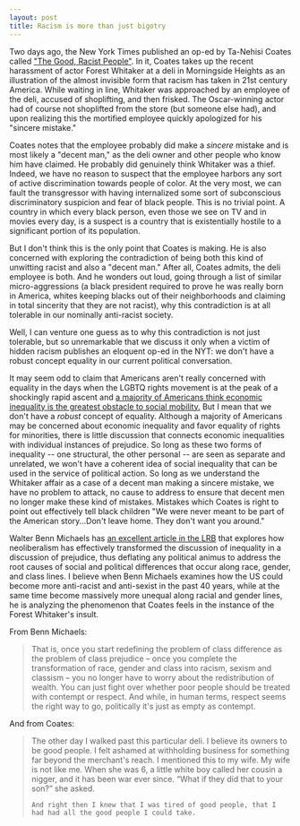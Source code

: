 ```yaml
---
layout: post
title: Racism is more than just bigotry
---
```


Two days ago, the New York Times published an op-ed by Ta-Nehisi Coates called ["The Good, Racist People"](http://www.nytimes.com/2013/03/07/opinion/coates-the-good-racist-people.html). In it, Coates takes up the recent harassment of actor Forest Whitaker at a deli in Morningside Heights as an illustration of the almost invisible form that racism has taken in 21st century America. While waiting in line, Whitaker was approached by an employee of the deli, accused of shoplifting, and then frisked. The Oscar-winning actor had of course not shoplifted from the store (but someone else had), and upon realizing this the mortified employee quickly apologized for his "sincere mistake."

Coates notes that the employee probably did make a _sincere_ mistake and is most likely a "decent man," as the deli owner and other people who know him have claimed. He probably did genuinely think Whitaker was a thief. Indeed, we have no reason to suspect that the employee harbors any sort of active discrimination towards people of color. At the very most, we can fault the transgressor with having internalized some sort of subconscious discriminatory suspicion and fear of black people. This is no trivial point. A country in which every black person, even those we see on TV and in movies every day, is a suspect is a country that is existentially hostile to a significant portion of its population. 

But I don't think this is the only point that Coates is making. He is also concerned with exploring the contradiction of being both this kind of unwitting racist and also a "decent man." After all, Coates admits, the deli employee is both. And he wonders out loud, going through a list of similar micro-aggressions (a black president required to prove he was really born in America, whites keeping blacks out of their neighborhoods and claiming in total sincerity that they are not racist), why this contradiction is at all tolerable in our nominally anti-racist society.

Well, I can venture one guess as to why this contradiction is not just tolerable, but so unremarkable that we discuss it only when a victim of hidden racism publishes an eloquent op-ed in the NYT: we don't have a robust concept equality in our current political conversation.

It may seem odd to claim that Americans aren't really concerned with equality in the days when the LGBTQ rights movement is at the peak of a shockingly rapid ascent and [a majority of Americans think economic inequality is the greatest obstacle to social mobility.](http://www.americanprogress.org/issues/economy/news/2012/03/05/11193/americans-care-about-economic-inequality) But I mean that we don't have a _robust_ concept of equality. Although a majority of Americans may be concerned about economic inequality and favor equality of rights for minorities, there is little discussion that connects economic inequalities with individual instances of prejudice. So long as these two forms of inequality -- one structural, the other personal -- are seen as separate and unrelated, we won't have a coherent idea of social inequality that can be used in the service of political action. So long as we understand the Whitaker affair as a case of a decent man making a sincere mistake, we have no problem to attack, no cause to address to ensure that decent men no longer make these kind of mistakes. Mistakes which Coates is right to point out effectively tell black children "We were never meant to be part of the American story...Don't leave home. They don't want you around."

Walter Benn Michaels has [an excellent article in the LRB](http://www.lrb.co.uk/v31/n16/walter-benn-michaels/what-matters) that explores how neoliberalism has effectively transformed the discussion of inequality in a discussion of prejudice, thus deflating any political animus to address the root causes of social and political differences that occur along race, gender, and class lines. I believe when Benn Michaels examines how the US could become more anti-racist and anti-sexist in the past 40 years, while at the same time become massively more unequal along racial and gender lines, he is analyzing the phenomenon that Coates feels in the instance of the Forest Whitaker's insult.

From Benn Michaels:

<blockquote>
	That is, once you start redefining the problem of class difference as the problem of class prejudice – once you complete the transformation of race, gender and class into racism, sexism and classism – you no longer have to worry about the redistribution of wealth. You can just fight over whether poor people should be treated with contempt or respect. And while, in human terms, respect seems the right way to go, politically it's just as empty as contempt.
</blockquote>

And from Coates:

<blockquote>
	The other day I walked past this particular deli. I believe its owners to be good people. I felt ashamed at withholding business for something far beyond the merchant's reach. I mentioned this to my wife. My wife is not like me. When she was 6, a little white boy called her cousin a nigger, and it has been war ever since. “What if they did that to your son?” she asked.

	And right then I knew that I was tired of good people, that I had had all the good people I could take.
</blockquote>
